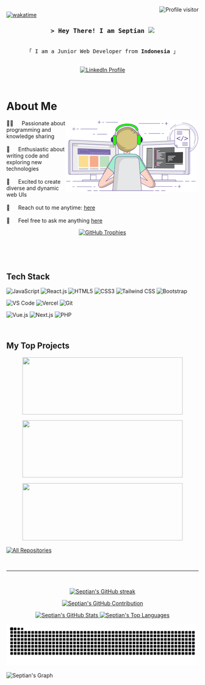 <!-- ======================= -->
<!-- GitHub Profile View Counter -->
<!-- ======================= -->
<a href="https://komarev.com/ghpvc/?username=septianadip17">
  <img align="right" src="https://komarev.com/ghpvc/?username=septianadip17&label=Visitors&color=0e75b6&style=flat" alt="Profile visitor" />
</a>

<!-- ======================= -->
<!-- Wakatime Coding Activity Badge -->
<!-- ======================= -->
[![wakatime](https://wakatime.com/badge/user/30b44fea-ae3f-4ef9-bbab-d675eeb600ca.svg)](https://wakatime.com/@30b44fea-ae3f-4ef9-bbab-d675eeb600ca)

<!-- ======================= -->
<!-- Intro Greeting Section -->
<!-- ======================= -->
<h3 align="center">
  <samp>&gt; Hey There! I am <b>Septian</b> 
    <img src="https://media.giphy.com/media/hvRJCLFzcasrR4ia7z/giphy.gif" width="28">
  </samp>
</h3>

<!-- ======================= -->
<!-- Short Bio Line -->
<!-- ======================= -->
<p align="center"> 
  <samp>
    <br>
    「 I am a Junior Web Developer from <b>Indonesia</b> 」
    <br><br>
  </samp>
</p>

<!-- ======================= -->
<!-- LinkedIn Badge -->
<!-- ======================= -->
<p align="center">
 <a href="https://linkedin.com/in/septianadip17" target="_blank">
  <img src="https://img.shields.io/badge/LinkedIn-0077B5?style=for-the-badge&logo=linkedin&logoColor=white" alt="LinkedIn Profile"/>
 </a>
</p>
<br />

<!-- ======================= -->
<!-- About Me Section -->
<!-- ======================= -->
# About Me

<p>
 <img align="right" width="350" src="/img/coding.gif" alt="Coding gif" />
  
 ✊🏿 &emsp; Passionate about programming and knowledge sharing<br/><br/>
 💓 &emsp; Enthusiastic about writing code and exploring new technologies<br/><br/>
 🎨 &emsp; Excited to create diverse and dynamic web UIs<br/><br/>
 📧 &emsp; Reach out to me anytime: [here](mailto:septianadip7998@gmail.com)<br/><br/>
 💬 &emsp; Feel free to ask me anything [here](https://github.com/septianadip17/septianadip17/issues)
</p>

<!-- ======================= -->
<!-- GitHub Profile Trophy -->
<!-- ======================= -->
<p align="center">
  <a href="https://github.com/ryo-ma/github-profile-trophy">
    <img src="https://github-profile-trophy.vercel.app/?username=septianadip17" alt="GitHub Trophies" />
  </a>
</p>

<br/>
<br/>
<br/>

<!-- ======================= -->
<!-- Tech Stack Section -->
<!-- ======================= -->

## Tech Stack

<!-- Programming Languages & Frameworks -->
![JavaScript](https://img.shields.io/badge/JavaScript-F0DB4F?style=for-the-badge&labelColor=black&logo=javascript&logoColor=F0DB4F)
![React.js](https://img.shields.io/badge/React-61DBFB?style=for-the-badge&labelColor=black&logo=react&logoColor=61DBFB)
![HTML5](https://img.shields.io/badge/HTML5-E34F26?style=for-the-badge&logo=html5&logoColor=white)
![CSS3](https://img.shields.io/badge/CSS3-1572B6?style=for-the-badge&logo=css3&logoColor=white)
![Tailwind CSS](https://img.shields.io/badge/Tailwind_CSS-092749?style=for-the-badge&logo=tailwindcss&logoColor=06B6D4&labelColor=000000)
![Bootstrap](https://img.shields.io/badge/Bootstrap-563D7C?style=for-the-badge&logo=bootstrap&logoColor=white)

<!-- Tools -->
![VS Code](https://img.shields.io/badge/Visual_Studio_Code-0078d7?style=for-the-badge&logo=visual-studio-code&logoColor=white)
![Vercel](https://img.shields.io/badge/Vercel-000000?style=for-the-badge&logo=vercel&logoColor=white)
![Git](https://img.shields.io/badge/Git-F05032?style=for-the-badge&logo=git&logoColor=white)

<!-- Other Technologies -->
![Vue.js](https://img.shields.io/badge/Vue.js-35495e?style=for-the-badge&logo=vue.js&logoColor=4FC08D)
![Next.js](https://img.shields.io/badge/Next.js-000000?style=for-the-badge&logo=next.js&logoColor=white)
![PHP](https://img.shields.io/badge/PHP-777BB4?style=for-the-badge&logo=php&logoColor=white)

<br/>

<!-- ======================= -->
<!-- Featured Open Source Projects -->
<!-- ======================= -->

## My Top Projects

<div align="center" style="display: flex; flex-wrap: wrap; justify-content: center; gap: 12px;">

  <!-- Project Card 1 -->
  <a href="https://github.com/septianadip17/pos-laundry">
    <img width="420" height="150" src="https://github-readme-stats.vercel.app/api/pin/?username=septianadip17&repo=pos-laundry&theme=react&border_color=7F3FBF&bg_color=0D1117&title_color=F85D7F&icon_color=F8D866" />
  </a>

  <!-- Project Card 2 -->
  <a href="https://github.com/septianadip17/kbc-internship">
    <img width="420" height="150" src="https://github-readme-stats.vercel.app/api/pin/?username=septianadip17&repo=kbc-internship&theme=react&border_color=7F3FBF&bg_color=0D1117&title_color=F85D7F&icon_color=F8D866" />
  </a>

  <!-- Project Card 3 -->
  <a href="https://github.com/septianadip17/hackaton-2-maxyacademy">
    <img width="420" height="150" src="https://github-readme-stats.vercel.app/api/pin/?username=septianadip17&repo=hackaton-2-maxyacademy&theme=react&border_color=7F3FBF&bg_color=0D1117&title_color=F85D7F&icon_color=F8D866" />
  </a>

</div>

<!-- ======================= -->
<!-- Link to All Repositories -->
<!-- ======================= -->
<p align="left">
  <a href="https://github.com/septianadip17?tab=repositories" target="_blank">
    <img alt="All Repositories" title="All Repositories" src="https://img.shields.io/badge/-All%20Repos-2962FF?style=for-the-badge&logo=koding&logoColor=white"/>
  </a>
</p>

<br/>
<hr/>
<br/>

<!-- ======================= -->
<!-- GitHub Stats & Contributions -->
<!-- ======================= -->

<!-- GitHub Streak -->
<p align="center">
  <a href="https://github.com/septianadip17">
    <img src="https://github-readme-streak-stats.herokuapp.com/?user=septianadip17&theme=radical&border=7F3FBF&background=0D1117" alt="Septian's GitHub streak"/>
  </a>
</p>

<!-- Profile Summary Cards -->
<p align="center">
  <a href="https://github.com/septianadip17">
    <img src="https://github-profile-summary-cards.vercel.app/api/cards/profile-details?username=septianadip17&theme=radical" alt="Septian's GitHub Contribution"/>
  </a>
</p>



<!-- Main GitHub Stats and Top Languages -->
<p align="center">
  <a href="https://github.com/septianadip17">
    <img alt="Septian's GitHub Stats" src="https://denvercoder1-github-readme-stats.vercel.app/api?username=septianadip17&show_icons=true&count_private=true&theme=react&border_color=7F3FBF&bg_color=0D1117&title_color=F85D7F&icon_color=F8D866" height="198px" width="49.5%"/>
    <img alt="Septian's Top Languages" src="https://denvercoder1-github-readme-stats.vercel.app/api/top-langs/?username=septianadip17&langs_count=8&layout=compact&theme=react&border_color=7F3FBF&bg_color=0D1117&title_color=F85D7F&icon_color=F8D866" height="192px" width="49.5%"/>
  </a>
</p>

<!-- GitHub Activity Graph -->
![snake gif](https://github.com/septianadip17/septianadip17/blob/output/github-snake-dark.svg)

![Septian's Graph](https://github-readme-activity-graph.vercel.app/graph?username=septianadip17&custom_title=Septian%20GitHub%20Activity%20Graph&bg_color=0D1117&color=7F3FBF&line=7F3FBF&point=7F3FBF&area_color=FFFFFF&title_color=FFFFFF&area=true)

<!-- ======================= -->
<!-- End of README -->
<!-- ======================= -->
